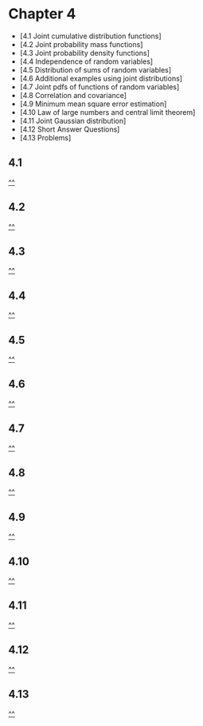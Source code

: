 # Chapter 4
  * [4.1 Joint cumulative distribution functions]
  * [4.2 Joint probability mass functions]
  * [4.3 Joint probability density functions]
  * [4.4 Independence of random variables]
  * [4.5 Distribution of sums of random variables]
  * [4.6 Additional examples using joint distributions]
  * [4.7 Joint pdfs of functions of random variables]
  * [4.8 Correlation and covariance]
  * [4.9 Minimum mean square error estimation]
  * [4.10 Law of large numbers and central limit theorem]
  * [4.11 Joint Gaussian distribution]
  * [4.12 Short Answer Questions]
  * [4.13 Problems]
  
## 4.1
[^^](https://github.com/dzhang54/School-Notes/blob/master/Junior%20Year/ECE%20313/Course-Notes-cp4.md#chapter-4)
## 4.2
[^^](https://github.com/dzhang54/School-Notes/blob/master/Junior%20Year/ECE%20313/Course-Notes-cp4.md#chapter-4)
## 4.3
[^^](https://github.com/dzhang54/School-Notes/blob/master/Junior%20Year/ECE%20313/Course-Notes-cp4.md#chapter-4)
## 4.4
[^^](https://github.com/dzhang54/School-Notes/blob/master/Junior%20Year/ECE%20313/Course-Notes-cp4.md#chapter-4)
## 4.5
[^^](https://github.com/dzhang54/School-Notes/blob/master/Junior%20Year/ECE%20313/Course-Notes-cp4.md#chapter-4)
## 4.6
[^^](https://github.com/dzhang54/School-Notes/blob/master/Junior%20Year/ECE%20313/Course-Notes-cp4.md#chapter-4)
## 4.7
[^^](https://github.com/dzhang54/School-Notes/blob/master/Junior%20Year/ECE%20313/Course-Notes-cp4.md#chapter-4)
## 4.8
[^^](https://github.com/dzhang54/School-Notes/blob/master/Junior%20Year/ECE%20313/Course-Notes-cp4.md#chapter-4)
## 4.9
[^^](https://github.com/dzhang54/School-Notes/blob/master/Junior%20Year/ECE%20313/Course-Notes-cp4.md#chapter-4)
## 4.10
[^^](https://github.com/dzhang54/School-Notes/blob/master/Junior%20Year/ECE%20313/Course-Notes-cp4.md#chapter-4)
## 4.11
[^^](https://github.com/dzhang54/School-Notes/blob/master/Junior%20Year/ECE%20313/Course-Notes-cp4.md#chapter-4)
## 4.12
[^^](https://github.com/dzhang54/School-Notes/blob/master/Junior%20Year/ECE%20313/Course-Notes-cp4.md#chapter-4)
## 4.13
[^^](https://github.com/dzhang54/School-Notes/blob/master/Junior%20Year/ECE%20313/Course-Notes-cp4.md#chapter-4)
